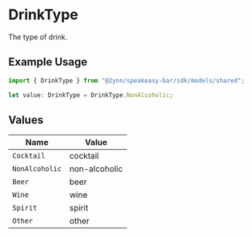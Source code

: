# DrinkType

The type of drink.

## Example Usage

```typescript
import { DrinkType } from "@2ynn/speakeasy-bar/sdk/models/shared";

let value: DrinkType = DrinkType.NonAlcoholic;
```

## Values

| Name           | Value          |
| -------------- | -------------- |
| `Cocktail`     | cocktail       |
| `NonAlcoholic` | non-alcoholic  |
| `Beer`         | beer           |
| `Wine`         | wine           |
| `Spirit`       | spirit         |
| `Other`        | other          |